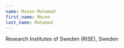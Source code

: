 ```yaml
---
name: Mazen Mohamad
first_name: Mazen
last_name: Mohamad
---
```


Research Institutes of Sweden (RISE), Sweden
